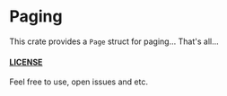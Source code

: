 # Paging

This crate provides a `Page` struct for paging... That's all...

#### [LICENSE](../../LICENSE)

Feel free to use, open issues and etc.
